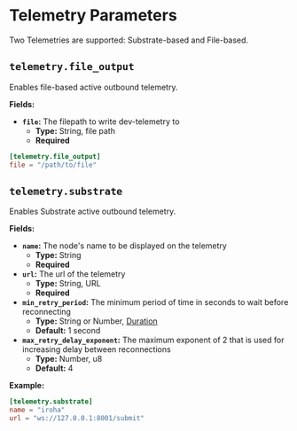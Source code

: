 # Telemetry Parameters

Two Telemetries are supported: Substrate-based and File-based.

## `telemetry.file_output`

Enables file-based active outbound telemetry.

**Fields:**

- **`file`:** The filepath to write dev-telemetry to
  - **Type:** String, file path
  - **Required**

```toml
[telemetry.file_output]
file = "/path/to/file"
```

## `telemetry.substrate`

Enables Substrate active outbound telemetry.

**Fields:**

- **`name`:** The node's name to be displayed on the telemetry
  - **Type:** String
  - **Required**
- **`url`:** The url of the telemetry
  - **Type:** String, URL
  - **Required**
- **`min_retry_period`:** The minimum period of time in seconds to wait before reconnecting
  - **Type:** String or Number, [Duration](glossary#type-duration)
  - **Default:** 1 second
- **`max_retry_delay_exponent`:** The maximum exponent of 2 that is used for increasing delay between reconnections
  - **Type:** Number, u8
  - **Default:** 4

**Example:**

```toml
[telemetry.substrate]
name = "iroha"
url = "ws://127.0.0.1:8001/submit"
```
